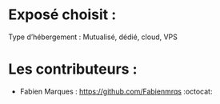 # Exposé choisit : 
Type d’hébergement : Mutualisé, dédié, cloud, VPS

# Les contributeurs :

* Fabien Marques : https://github.com/Fabienmrqs :octocat:

